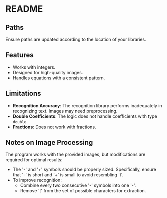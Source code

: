 # README

## Paths
Ensure paths are updated according to the location of your libraries.

## Features
- Works with integers.
- Designed for high-quality images.
- Handles equations with a consistent pattern.

## Limitations
- **Recognition Accuracy**: The recognition library performs inadequately in recognizing text. Images may need preprocessing.
- **Double Coefficients**: The logic does not handle coefficients with type `double`.
- **Fractions**: Does not work with fractions.

## Notes on Image Processing
The program works with the provided images, but modifications are required for optimal results:
- The '-' and '+' symbols should be properly sized. Specifically, ensure that '-' is short and '+' is small to avoid resembling 't'.
- To improve recognition:
  - Combine every two consecutive '-' symbols into one '-'.
  - Remove 't' from the set of possible characters for extraction.

